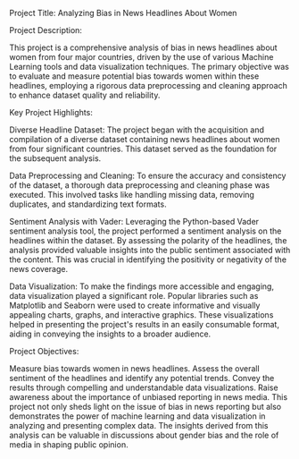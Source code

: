 Project Title: Analyzing Bias in News Headlines About Women

Project Description:

This project is a comprehensive analysis of bias in news headlines about women from four major countries, driven by the use of various Machine Learning tools and data visualization techniques. The primary objective was to evaluate and measure potential bias towards women within these headlines, employing a rigorous data preprocessing and cleaning approach to enhance dataset quality and reliability.

Key Project Highlights:

Diverse Headline Dataset: The project began with the acquisition and compilation of a diverse dataset containing news headlines about women from four significant countries. This dataset served as the foundation for the subsequent analysis.

Data Preprocessing and Cleaning: To ensure the accuracy and consistency of the dataset, a thorough data preprocessing and cleaning phase was executed. This involved tasks like handling missing data, removing duplicates, and standardizing text formats.

Sentiment Analysis with Vader: Leveraging the Python-based Vader sentiment analysis tool, the project performed a sentiment analysis on the headlines within the dataset. By assessing the polarity of the headlines, the analysis provided valuable insights into the public sentiment associated with the content. This was crucial in identifying the positivity or negativity of the news coverage.

Data Visualization: To make the findings more accessible and engaging, data visualization played a significant role. Popular libraries such as Matplotlib and Seaborn were used to create informative and visually appealing charts, graphs, and interactive graphics. These visualizations helped in presenting the project's results in an easily consumable format, aiding in conveying the insights to a broader audience.

Project Objectives:

Measure bias towards women in news headlines.
Assess the overall sentiment of the headlines and identify any potential trends.
Convey the results through compelling and understandable data visualizations.
Raise awareness about the importance of unbiased reporting in news media.
This project not only sheds light on the issue of bias in news reporting but also demonstrates the power of machine learning and data visualization in analyzing and presenting complex data. The insights derived from this analysis can be valuable in discussions about gender bias and the role of media in shaping public opinion.
